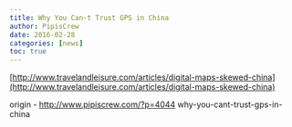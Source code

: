 ```yaml
---
title: Why You Can-t Trust GPS in China
author: PipisCrew
date: 2016-02-28
categories: [news]
toc: true
---
```


[http://www.travelandleisure.com/articles/digital-maps-skewed-china](http://www.travelandleisure.com/articles/digital-maps-skewed-china)

origin - http://www.pipiscrew.com/?p=4044 why-you-cant-trust-gps-in-china